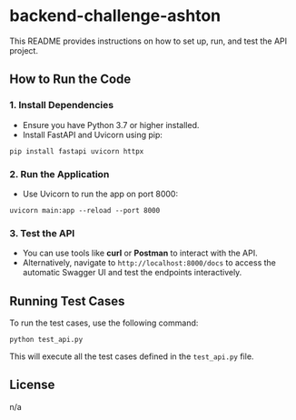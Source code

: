 # backend-challenge-ashton

This README provides instructions on how to set up, run, and test the API project.

## How to Run the Code

### 1. Install Dependencies

- Ensure you have Python 3.7 or higher installed.
- Install FastAPI and Uvicorn using pip:

```
pip install fastapi uvicorn httpx
```

### 2. Run the Application

- Use Uvicorn to run the app on port 8000:

```
uvicorn main:app --reload --port 8000
```

### 3. Test the API

- You can use tools like **curl** or **Postman** to interact with the API.
- Alternatively, navigate to `http://localhost:8000/docs` to access the automatic Swagger UI and test the endpoints interactively.

## Running Test Cases

To run the test cases, use the following command:

```
python test_api.py
```

This will execute all the test cases defined in the `test_api.py` file.

## License

n/a